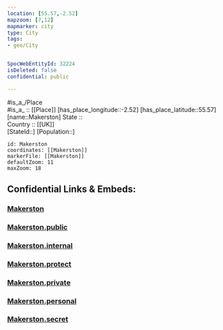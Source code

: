 ```yaml
---
location: [55.57,-2.52] 
mapzoom: [7,12] 
mapmarker: city 
type: City
tags:
- geo/City


SpocWebEntityId: 32224
isDeleted: false
confidential: public

---
```

#is_a_/Place  
#is_a_ :: [[Place]] 
[has_place_longitude::-2.52] 
[has_place_latitude::55.57] 
[name::Makerston] 
State ::  
Country :: [[UK]]  
[StateId::] 
[Population::] 



```leaflet
id: Makerston
coordinates: [[Makerston]] 
markerFile: [[Makerston]] 
defaultZoom: 11 
maxZoom: 18
```


## Confidential Links & Embeds: 

### [Makerston](/_Standards/Earth/Continent/Europe/Europe~North/UK/Scotland/counties~Scotland/Scottish_Borders/cities~Scottish_Borders/Makerston.md) 

### [Makerston.public](/_public/Earth/Continent/Europe/Europe~North/UK/Scotland/counties~Scotland/Scottish_Borders/cities~Scottish_Borders/Makerston.public.md) 

### [Makerston.internal](/_internal/Earth/Continent/Europe/Europe~North/UK/Scotland/counties~Scotland/Scottish_Borders/cities~Scottish_Borders/Makerston.internal.md) 

### [Makerston.protect](/_protect/Earth/Continent/Europe/Europe~North/UK/Scotland/counties~Scotland/Scottish_Borders/cities~Scottish_Borders/Makerston.protect.md) 

### [Makerston.private](/_private/Earth/Continent/Europe/Europe~North/UK/Scotland/counties~Scotland/Scottish_Borders/cities~Scottish_Borders/Makerston.private.md) 

### [Makerston.personal](/_personal/Earth/Continent/Europe/Europe~North/UK/Scotland/counties~Scotland/Scottish_Borders/cities~Scottish_Borders/Makerston.personal.md) 

### [Makerston.secret](/_secret/Earth/Continent/Europe/Europe~North/UK/Scotland/counties~Scotland/Scottish_Borders/cities~Scottish_Borders/Makerston.secret.md)

